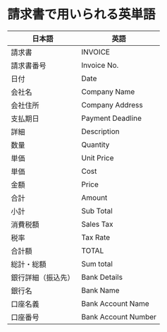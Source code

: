 # 請求書で用いられる英単語

|日本語|英語|
|----|----|
|請求書|INVOICE|
|請求書番号|Invoice No.|
|日付|Date|
|会社名|Company Name|
|会社住所|Company Address|
|支払期日|Payment Deadline|
|詳細|Description|
|数量|Quantity|
|単価|Unit Price|
|単価|Cost|
|金額|Price|
|合計|Amount|
|小計|Sub Total|
|消費税額|Sales Tax|
|税率|Tax Rate|
|合計額|TOTAL|
|総計・総額|Sum total|
|銀行詳細（振込先）|Bank Details|
|銀行名|Bank Name|
|口座名義|Bank Account Name|
|口座番号|Bank Account Number|
